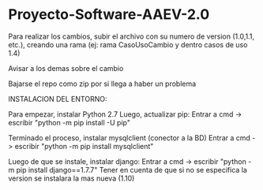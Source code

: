 # Proyecto-Software-AAEV-2.0

Para realizar los cambios, subir el archivo con su numero de version (1.0,1.1, etc.), creando una rama (ej: rama CasoUsoCambio y dentro casos de uso 1.4)

Avisar a los demas sobre el cambio

Bajarse el repo como zip por si llega a haber un problema

INSTALACION DEL ENTORNO:

Para empezar, instalar Python 2.7
Luego, actualizar pip:
  Entrar a cmd -> escribir "python -m pip install -U pip"

Terminado el proceso, instalar mysqlclient (conector a la BD)
  Entrar a cmd -> escribir "python -m pip install mysqlclient"

Luego de que se instale, instalar django:
  Entrar a cmd -> escribir "python -m pip install django==1.7.7" 
  Tener en cuenta de que si no se especifica la version se instalara la mas nueva (1.10)

